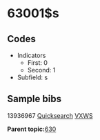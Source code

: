 # 63001$s

## Codes

-   Indicators
    -   First: 0
    -   Second: 1
-   Subfield: s

## Sample bibs

13936967 [Quicksearch](https://search.library.yale.edu/catalog/13936967) [VXWS](http://prodorbis.library.yale.edu:7014/vxws/GetHoldingsService?bibId=13936967)

**Parent topic:**[630](../../tags/630/630.md)

